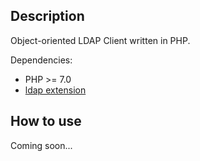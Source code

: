 ## Description

Object-oriented LDAP Client written in PHP.

Dependencies: 
* PHP >= 7.0
* [ldap extension](http://php.net/manual/en/intro.ldap.php)

## How to use

Coming soon...